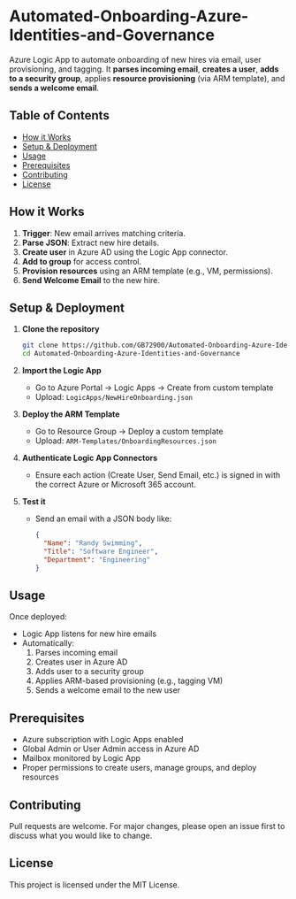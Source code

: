 # Automated-Onboarding-Azure-Identities-and-Governance
Azure Logic App to automate onboarding of new hires via email, user provisioning, and tagging.
It **parses incoming email**, **creates a user**, **adds to a security group**, applies **resource provisioning** (via ARM template), and **sends a welcome email**.

## Table of Contents
- [How it Works](#how-it-works)
- [Setup & Deployment](#setup--deployment)
- [Usage](#usage)
- [Prerequisites](#prerequisites)
- [Contributing](#contributing)
- [License](#license)

## How it Works
1. **Trigger**: New email arrives matching criteria.  
2. **Parse JSON**: Extract new hire details.  
3. **Create user** in Azure AD using the Logic App connector.  
4. **Add to group** for access control.  
5. **Provision resources** using an ARM template (e.g., VM, permissions).  
6. **Send Welcome Email** to the new hire.

## Setup & Deployment

1. **Clone the repository**  
   ```bash
   git clone https://github.com/GB72900/Automated-Onboarding-Azure-Identities-and-Governance.git
   cd Automated-Onboarding-Azure-Identities-and-Governance
2. **Import the Logic App**
   - Go to Azure Portal → Logic Apps → Create from custom template
   - Upload: `LogicApps/NewHireOnboarding.json`

3. **Deploy the ARM Template**
   - Go to Resource Group → Deploy a custom template
   - Upload: `ARM-Templates/OnboardingResources.json`

4. **Authenticate Logic App Connectors**
   - Ensure each action (Create User, Send Email, etc.) is signed in with the correct Azure or Microsoft 365 account.

5. **Test it**
   - Send an email with a JSON body like:
     ```json
     {
       "Name": "Randy Swimming",
       "Title": "Software Engineer",
       "Department": "Engineering"
     }
## Usage

Once deployed:

- Logic App listens for new hire emails
- Automatically:
  1. Parses incoming email
  2. Creates user in Azure AD
  3. Adds user to a security group
  4. Applies ARM-based provisioning (e.g., tagging VM)
  5. Sends a welcome email to the new user
## Prerequisites

- Azure subscription with Logic Apps enabled
- Global Admin or User Admin access in Azure AD
- Mailbox monitored by Logic App
- Proper permissions to create users, manage groups, and deploy resources

## Contributing

Pull requests are welcome. For major changes, please open an issue first to discuss what you would like to change.

## License

This project is licensed under the MIT License.






